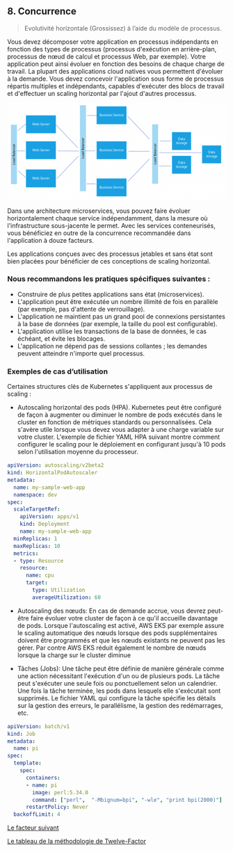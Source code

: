 ## 8. Concurrence

> Evolutivité horizontale (Grossissez) à l’aide du modèle de processus.

Vous devez décomposer votre application en processus indépendants en fonction des types de processus (processus d'exécution en arrière-plan, processus de nœud de calcul et processus Web, par exemple). Votre application peut ainsi évoluer en fonction des besoins de chaque charge de travail. La plupart des applications cloud natives vous permettent d'évoluer à la demande. Vous devez concevoir l'application sous forme de processus répartis multiples et indépendants, capables d'exécuter des blocs de travail et d'effectuer un scaling horizontal par l'ajout d'autres processus.

![](../images/concurrence.png)

Dans une architecture microservices, vous pouvez faire évoluer horizontalement chaque service indépendamment, dans la mesure où l'infrastructure sous-jacente le permet. Avec les services conteneurisés, vous bénéficiez en outre de la concurrence recommandée dans l'application à douze facteurs.

Les applications conçues avec des processus jetables et sans état sont bien placées pour bénéficier de ces conceptions de scaling horizontal.

### Nous recommandons les pratiques spécifiques suivantes :

- Construire de plus petites applications sans état (microservices).
- L'application peut être exécutée un nombre illimité de fois en parallèle (par exemple, pas d'attente de verrouillage).
- L'application ne maintient pas un grand pool de connexions persistantes à la base de données (par exemple, la taille du pool est configurable).
- L'application utilise les transactions de la base de données, le cas échéant, et évite les blocages.
- L'application ne dépend pas de sessions collantes ; les demandes peuvent atteindre n'importe quel processus.

### Exemples de cas d’utilisation

Certaines structures clés de Kubernetes s'appliquent aux processus de scaling :

- Autoscaling horizontal des pods (HPA). Kubernetes peut être configuré de façon à augmenter ou diminuer le nombre de pods exécutés dans le cluster en fonction de métriques standards ou personnalisées. Cela s'avère utile lorsque vous devez vous adapter à une charge variable sur votre cluster. L'exemple de fichier YAML HPA suivant montre comment configurer le scaling pour le déploiement en configurant jusqu'à 10 pods selon l'utilisation moyenne du processeur.

```yml
apiVersion: autoscaling/v2beta2
kind: HorizontalPodAutoscaler
metadata:
  name: my-sample-web-app
  namespace: dev
spec:
  scaleTargetRef:
    apiVersion: apps/v1
    kind: Deployment
    name: my-sample-web-app
  minReplicas: 1
  maxReplicas: 10
  metrics:
  - type: Resource
    resource:
      name: cpu
      target:
        type: Utilization
        averageUtilization: 60
```

- Autoscaling des nœuds: En cas de demande accrue, vous devrez peut-être faire évoluer votre cluster de façon à ce qu'il accueille davantage de pods. Lorsque l'autoscaling est activé, AWS EKS par exemple assure le scaling automatique des nœuds lorsque des pods supplémentaires doivent être programmés et que les nœuds existants ne peuvent pas les gérer. Par contre AWS EKS réduit également le nombre de nœuds lorsque la charge sur le cluster diminue 


- Tâches (Jobs): Une tâche peut être définie de manière générale comme une action nécessitant l'exécution d'un ou de plusieurs pods. La tâche peut s'exécuter une seule fois ou ponctuellement selon un calendrier. Une fois la tâche terminée, les pods dans lesquels elle s'exécutait sont supprimés. Le fichier YAML qui configure la tâche spécifie les détails sur la gestion des erreurs, le parallélisme, la gestion des redémarrages, etc.

```yml
apiVersion: batch/v1
kind: Job
metadata:
  name: pi
spec:
  template:
    spec:
      containers:
      - name: pi
        image: perl:5.34.0
        command: ["perl",  "-Mbignum=bpi", "-wle", "print bpi(2000)"]
      restartPolicy: Never
  backoffLimit: 4
```

[Le facteur suivant](./disposabilite.md)

[Le tableau de la méthodologie de Twelve-Factor](../README.md)
